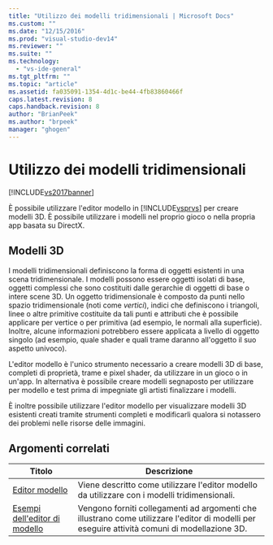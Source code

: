 ```yaml
---
title: "Utilizzo dei modelli tridimensionali | Microsoft Docs"
ms.custom: ""
ms.date: "12/15/2016"
ms.prod: "visual-studio-dev14"
ms.reviewer: ""
ms.suite: ""
ms.technology: 
  - "vs-ide-general"
ms.tgt_pltfrm: ""
ms.topic: "article"
ms.assetid: fa035091-1354-4d1c-be44-4fb83860466f
caps.latest.revision: 8
caps.handback.revision: 8
author: "BrianPeek"
ms.author: "brpeek"
manager: "ghogen"
---
```

# Utilizzo dei modelli tridimensionali
[!INCLUDE[vs2017banner](../code-quality/includes/vs2017banner.md)]

È possibile utilizzare l'editor modello in [!INCLUDE[vsprvs](../code-quality/includes/vsprvs_md.md)] per creare modelli 3D.  È possibile utilizzare i modelli nel proprio gioco o nella propria app basata su DirectX.  
  
## Modelli 3D  
 I modelli tridimensionali definiscono la forma di oggetti esistenti in una scena tridimensionale.  I modelli possono essere oggetti isolati di base, oggetti complessi che sono costituiti dalle gerarchie di oggetti di base o intere scene 3D.  Un oggetto tridimensionale è composto da punti nello spazio tridimensionale \(noti come *vertici*\), indici che definiscono i triangoli, linee o altre primitive costituite da tali punti e attributi che è possibile applicare per vertice o per primitiva \(ad esempio, le normali alla superficie\).  Inoltre, alcune informazioni potrebbero essere applicata a livello di oggetto singolo \(ad esempio, quale shader e quali trame daranno all'oggetto il suo aspetto univoco\).  
  
 L'editor modello è l'unico strumento necessario a creare modelli 3D di base, completi di proprietà, trame e pixel shader, da utilizzare in un gioco o in un'app.  In alternativa è possibile creare modelli segnaposto per utilizzare per modello e test prima di impegniate gli artisti finalizzare i modelli.  
  
 È inoltre possibile utilizzare l'editor modello per visualizzare modelli 3D esistenti creati tramite strumenti completi e modificarli qualora si notassero dei problemi nelle risorse delle immagini.  
  
## Argomenti correlati  
  
|Titolo|Descrizione|  
|------------|-----------------|  
|[Editor modello](../designers/model-editor.md)|Viene descritto come utilizzare l'editor modello da utilizzare con i modelli tridimensionali.|  
|[Esempi dell'editor di modello](../designers/model-editor-examples.md)|Vengono forniti collegamenti ad argomenti che illustrano come utilizzare l'editor di modelli per eseguire attività comuni di modellazione 3D.|